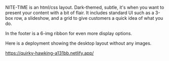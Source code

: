 NITE-TIME is an html/css layout. Dark-themed, subtle, it's when you want to present your content with a bit of flair. It includes standard UI such as a 3-box row, a slideshow, and a grid to give customers a quick idea of what you do.

In the footer is a 6-img ribbon for even more display options.

Here is a deployment showing the desktop layout without any images.

https://quirky-hawking-a131bb.netlify.app/

